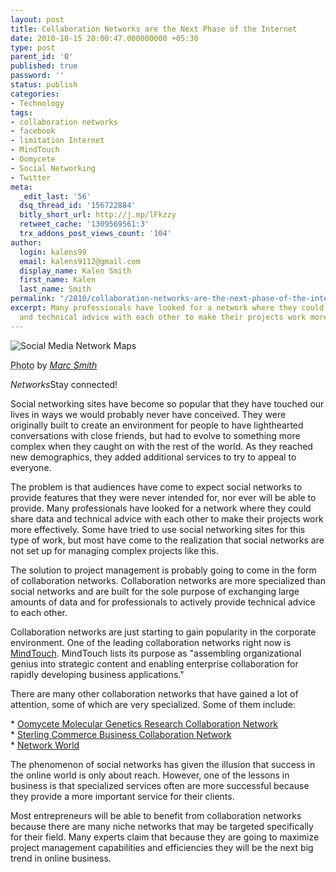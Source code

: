 ```yaml
---
layout: post
title: Collaboration Networks are the Next Phase of the Internet
date: 2010-10-15 20:00:47.000000000 +05:30
type: post
parent_id: '0'
published: true
password: ''
status: publish
categories:
- Technology
tags:
- collaboration networks
- facebook
- limitation Internet
- MindTouch
- Oomycete
- Social Networking
- Twitter
meta:
  _edit_last: '56'
  dsq_thread_id: '156722884'
  bitly_short_url: http://j.mp/lFkzzy
  retweet_cache: '1309569561:3'
  trx_addons_post_views_count: '104'
author:
  login: kalens99
  email: kalens9112@gmail.com
  display_name: Kalen Smith
  first_name: Kalen
  last_name: Smith
permalink: "/2010/collaboration-networks-are-the-next-phase-of-the-internet/"
excerpt: Many professionals have looked for a network where they could share data
  and technical advice with each other to make their projects work more effectively.
---
```

<div class="figure"><img src="/static/2010/10/social-network-nodes.jpg" alt="Social Media Network Maps" />
<p class="credit"><abbr class="type" title="Photograph">Photo</abbr> by <cite><a href="http://www.flickr.com/photos/marc_smith/sets/72157622437066929/">Marc Smith</a></cite></p>
<p class="caption"><em class="title">Networks</em>Stay connected!</p>
</div>

<p>Social networking sites have become so popular that they have touched our lives in ways we would probably never have conceived. They were originally built to create an environment for people to have lighthearted conversations with close friends, but had to evolve to something more complex when they caught on with the rest of the world. As they reached new demographics, they added additional services to try to appeal to everyone.</p>
<p>The problem is that audiences have come to expect social networks to provide features that they were never intended for, nor ever will be able to provide. Many professionals have looked for a network where they could share data and technical advice with each other to make their projects work more effectively. Some have tried to use social networking sites for this type of work, but most have come to the realization that social networks are not set up for managing complex projects like this.</p>
<p>The solution to project management is probably going to come in the form of collaboration networks. Collaboration networks are more specialized than social networks and are built for the sole purpose of exchanging large amounts of data and for professionals to actively provide technical advice to each other.</p>
<p>Collaboration networks are just starting to gain popularity in the corporate environment. One of the leading collaboration networks right now is <a href="http://www.mindtouch.com/">MindTouch</a>. MindTouch lists its purpose as "assembling organizational genius into strategic content and enabling enterprise collaboration for rapidly developing business applications."</p>
<p>There are many other collaboration networks that have gained a lot of attention, some of which are very specialized. Some of them include:</p>
<p>* <a href="http://pmgn.vbi.vt.edu/">Oomycete Molecular Genetics Research Collaboration Network</a><br />
* <a href="http://www.sterlingcommerce.com/">Sterling Commerce Business Collaboration Network</a><br />
* <a href="http://www.networkworld.com/">Network World</a></p>
<p>The phenomenon of social networks has given the illusion that success in the online world is only about reach. However, one of the lessons in business is that specialized services often are more successful because they provide a more important service for their clients.</p>
<p>Most entrepreneurs will be able to benefit from collaboration networks because there are many niche networks that may be targeted specifically for their field. Many experts claim that because they are going to maximize project management capabilities and efficiencies they will be the next big trend in online business.</p>
